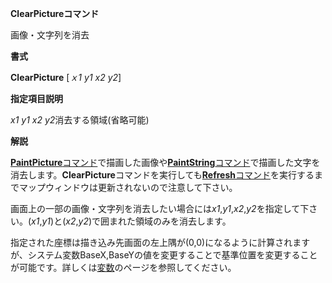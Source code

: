 **ClearPictureコマンド**

画像・文字列を消去

**書式**

**ClearPicture**  [*ｘ1 y1 x2 y2*]

**指定項目説明**

*x1 y1 x2 y2*消去する領域(省略可能)

**解説**

[**PaintPicture**コマンド](PaintPictureコマンド)で描画した画像や[**PaintString**コマンド](PaintStringコマンド)で描画した文字を消去します。**ClearPicture**コマンドを実行しても[**Refresh**コマンド](Refreshコマンド)を実行するまでマップウィンドウは更新されないので注意して下さい。

画面上の一部の画像・文字列を消去したい場合には*x1*,*y1*,*x2*,*y2*を指定して下さい。(*x1*,*y1*)と(*x2*,*y2*)で囲まれた領域のみを消去します。

指定された座標は描き込み先画面の左上隅が(0,0)になるように計算されますが、システム変数BaseX,BaseYの値を変更することで基準位置を変更することが可能です。詳しくは[変数](変数)のページを参照してください。

